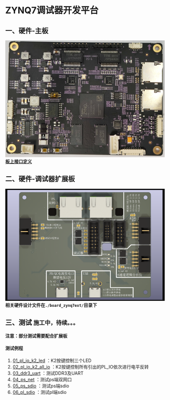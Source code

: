 # ZYNQ7调试器开发平台
## 一、硬件-主板
![](./board_ZYNQ7_MB_V01/top.jpg)
**[板上接口定义](./board_ZYNQ7_MB_V01/interface.md)**

## 二、硬件-调试器扩展板
![](./board_zynq7ext/top.png)
**相关硬件设计文件在`./board_zynq7ext/`目录下**

## 三、测试 `施工中，待续。。。`
**注意：部分测试需要配合扩展板**
#### 测试例程
1. [01_pl_io_k2_led](./board_zynq7ext/test/01_pl_io_k2_led/01_pl_io_k2_led.xpr) ：K2按键控制三个LED
2. [02_pl_io_k2_all_io](./board_zynq7ext/test/02_pl_io_k2_all_io/02_pl_io_k2_all_io.xpr) ：K2按键控制所有引出的PL_IO依次进行电平反转
3. [03_ddr3_uart](./board_zynq7ext/test/03_ddr3_uart/03_ddr3_uart.xpr) ：测试DDR3及UART
4. [04_ps_net](./board_zynq7ext/test/04_ps_net/04_ps_net.xpr) ：测试ps端双网口
5. [05_ps_sdio](./board_zynq7ext/test/05_ps_sdio/05_ps_sdio.xpr) ：测试ps端sdio
6. [06_pl_sdio](./board_zynq7ext/test/06_pl_sdio/06_pl_sdio.xpr) ：测试pl端sdio
